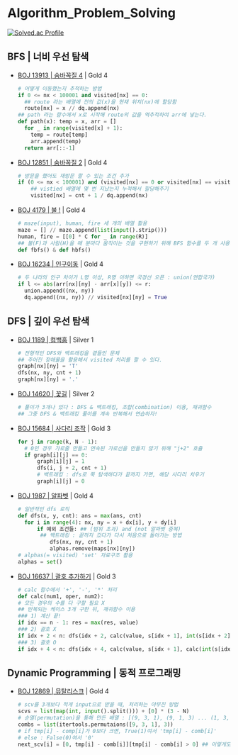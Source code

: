 # Algorithm_Problem_Solving

[![Solved.ac Profile](http://mazassumnida.wtf/api/v2/generate_badge?boj=ckh0601)](https://solved.ac/ckh0601/)

## BFS | 너비 우선 탐색
- [BOJ 13913 | 숨바꼭질 4](https://github.com/scottXchoo/Algorithm_Problem_Solving/blob/main/%EB%B0%B1%EC%A4%80/Gold/13913.%E2%80%85%EC%88%A8%EB%B0%94%EA%BC%AD%EC%A7%88%E2%80%854/%EC%88%A8%EB%B0%94%EA%BC%AD%EC%A7%88%E2%80%854.py) | Gold 4
  ```python
  # 어떻게 이동했는지 추적하는 방법
  if 0 <= nx < 100001 and visited[nx] == 0:
    ## route 라는 배열에 전의 값(x)을 현재 위치(nx)에 할당함
    route[nx] = x // dq.append(nx)
  ## path 라는 함수에서 x로 시작해 route의 값을 역추적하여 arr에 넣는다.
  def path(x): temp = x, arr = []
    for _ in range(visited[x] + 1):
      temp = route[temp]
      arr.append(temp)
    return arr[::-1]
  ```
- [BOJ 12851 | 숨바꼭질 2](https://github.com/scottXchoo/Algorithm_Problem_Solving/blob/main/%EB%B0%B1%EC%A4%80/Gold/12851.%E2%80%85%EC%88%A8%EB%B0%94%EA%BC%AD%EC%A7%88%E2%80%852/%EC%88%A8%EB%B0%94%EA%BC%AD%EC%A7%88%E2%80%852.py) | Gold 4
  ```python
  # 방문을 했어도 재방문 할 수 있는 조건 추가
  if (0 <= nx < 100001) and (visited[nx] == 0 or visited[nx] == visited[x] + 1):
      ## vistied 배열에 몇 번 지났는지 누적해서 할당해주기
      visited[nx] = cnt + 1 / dq.append(nx)
  ```
- [BOJ 4179 | 불 !](https://github.com/scottXchoo/Algorithm_Problem_Solving/tree/main/%EB%B0%B1%EC%A4%80/Gold/4179.%E2%80%85%EB%B6%88%EF%BC%81) | Gold 4
  ```python
  # maze(input), human, fire 세 개의 배열 활용
  maze = [] // maze.append(list(input().strip()))
  human, fire = [[0] * C for _ in range(R)]
  ## 불(F)과 사람(H)을 매 분마다 움직이는 것을 구현하기 위해 BFS 함수를 두 개 사용한다.
  def fbfs() & def hbfs()
  ```
- [BOJ 16234 | 인구이동](https://github.com/scottXchoo/Algorithm_Problem_Solving/blob/main/%EB%B0%B1%EC%A4%80/Gold/16234.%E2%80%85%EC%9D%B8%EA%B5%AC%E2%80%85%EC%9D%B4%EB%8F%99/%EC%9D%B8%EA%B5%AC%E2%80%85%EC%9D%B4%EB%8F%99.py) | Gold 4
  ```python
  # 두 나라의 인구 차이가 L명 이상, R명 이하면 국경선 오픈 : union(연합국가)
  if l <= abs(arr[nx][ny] - arr[x][y]) <= r:
    union.append((nx, ny))
    dq.append((nx, ny)) // visited[nx][ny] = True
  ```

## DFS | 깊이 우선 탐색
- [BOJ 1189 | 컴백홈](https://github.com/scottXchoo/Algorithm_Problem_Solving/blob/main/%EB%B0%B1%EC%A4%80/Silver/1189.%E2%80%85%EC%BB%B4%EB%B0%B1%ED%99%88/%EC%BB%B4%EB%B0%B1%ED%99%88.py) | Silver 1
  ```python
  # 전형적인 DFS와 백트래킹을 곁들인 문제
  ## 주어진 장애물을 활용해서 visited 처리를 할 수 있다.
  graph[nx][ny] = 'T'
  dfs(nx, ny, cnt + 1)
  graph[nx][ny] = '.'
  ```
- [BOJ 14620 | 꽃길](https://github.com/scottXchoo/Algorithm_Problem_Solving/blob/main/%EB%B0%B1%EC%A4%80/Silver/14620.%E2%80%85%EA%BD%83%EA%B8%B8/%EA%BD%83%EA%B8%B8.py) | Silver 2
  ```python
  # 풀이가 3개나 있다 : DFS & 백트래킹, 조합(combination) 이용, 재귀함수
  ## 그중 DFS & 백트래킹 풀이를 계속 반복해서 연습하자!
  ```
- [BOJ 15684 | 사다리 조작](https://github.com/scottXchoo/Algorithm_Problem_Solving/blob/main/%EB%B0%B1%EC%A4%80/Gold/15684.%E2%80%85%EC%82%AC%EB%8B%A4%EB%A6%AC%E2%80%85%EC%A1%B0%EC%9E%91/%EC%82%AC%EB%8B%A4%EB%A6%AC%E2%80%85%EC%A1%B0%EC%9E%91.py) | Gold 3
  ```python
  for j in range(k, N - 1):
	# 0인 경우 가로줄 만들고 연속된 가로선을 만들지 않기 위해 "j+2" 호츌
	if graph[i][j] == 0:
		graph[i][j] = 1
		dfs(i, j + 2, cnt + 1)
		# 백트래킹 : dfs로 쭉 탐색하다가 끝까지 가면, 해당 사다리 치우기
		graph[i][j] = 0
  ```
- [BOJ 1987 | 알파벳](https://github.com/scottXchoo/Algorithm_Problem_Solving/blob/6af170653001965e699ab8be1d77da249c42a3d3/%EB%B0%B1%EC%A4%80/Gold/1987.%E2%80%85%EC%95%8C%ED%8C%8C%EB%B2%B3/%EC%95%8C%ED%8C%8C%EB%B2%B3.py) | Gold 4
  ```python
  # 일반적인 dfs 로직
  def dfs(x, y, cnt): ans = max(ans, cnt)
	for i in range(4): nx, ny = x + dx[i], y + dy[i]
		if 예외 조건들: ## (범위 초과) and (not 알파벳 중복)
		 ## 백트래킹 : 끝까지 갔다가 다시 처음으로 돌아가는 방법
			dfs(nx, ny, cnt + 1)
			alphas.remove(maps[nx][ny])
  # alphas(= visited) 'set' 자료구조 활용
  alphas = set()
  ```
- [BOJ 16637 | 괄호 추가하기](https://github.com/scottXchoo/Algorithm_Problem_Solving/blob/e1c04e7b5eb154ebff78467034e7deb7462d3932/%EB%B0%B1%EC%A4%80/Gold/16637.%E2%80%85%EA%B4%84%ED%98%B8%E2%80%85%EC%B6%94%EA%B0%80%ED%95%98%EA%B8%B0/%EA%B4%84%ED%98%B8%E2%80%85%EC%B6%94%EA%B0%80%ED%95%98%EA%B8%B0.py) | Gold 3
  ```python
  # calc 함수에서 '+', '-', '*' 처리
  def calc(num1, oper, num2):
  # 모든 경우의 수를 다 구할 필요 X
  ## 반복되는 케이스 3개 구한 뒤, 재귀함수 이용
  ### 1) 계산 끝!
  if idx == n - 1: res = max(res, value)
  ### 2) 괄호 X
  if idx + 2 < n: dfs(idx + 2, calc(value, s[idx + 1], int(s[idx + 2])))
  ### 3) 괄호 O
  if idx + 4 < n: dfs(idx + 4, calc(value, s[idx + 1], calc(int(s[idx + 2]), s[idx + 3], int(s[idx + 4]))))
  ```

## Dynamic Programming | 동적 프로그래밍
- [BOJ 12869 | 뮤탈리스크](https://github.com/scottXchoo/Algorithm_Problem_Solving/blob/main/%EB%B0%B1%EC%A4%80/Gold/12869.%E2%80%85%EB%AE%A4%ED%83%88%EB%A6%AC%EC%8A%A4%ED%81%AC/%EB%AE%A4%ED%83%88%EB%A6%AC%EC%8A%A4%ED%81%AC.py) | Gold 4
  ```python
  # scv를 3개보다 적게 input으로 받을 때, 처리하는 야무진 방법
  scvs = list(map(int, input().split())) + [0] * (3 - N)
  # 순열(permutation)을 통해 만든 배열 : [(9, 3, 1), (9, 1, 3) ... (1, 3, 9)]
  combs = list(itertools.permutaions([9, 3, 1], 3))
  # if tmp[i] - comp[i]가 0보다 크면, True(1)여서 'tmp[i] - comb[i]'
  # else : False(0)여서 '0'
  next_scv[i] = [0, tmp[i] - comb[i]][tmp[i] - comb[i] > 0] ## 이렇게도 쓰는구나!
  ```
